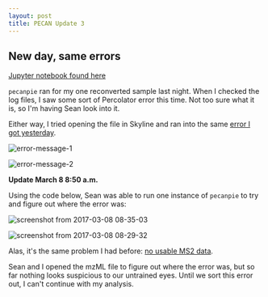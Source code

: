 ```yaml
---
layout: post
title: PECAN Update 3
---
```


## New day, same errors

[Jupyter notebook found here](https://github.com/RobertsLab/project-oyster-oa/blob/master/notebooks/2017-03-07-Reconvert-mzML-Files.ipynb)

`pecanpie` ran for my one reconverted sample last night. When I checked the log files, I saw some sort of Percolator error this time. Not too sure what it is, so I'm having Sean look into it.

Either way, I tried opening the file in Skyline and ran into the same [error I got yesterday](https://yaaminiv.github.io/PECAN-Update-2/). 

![error-message-1](https://cloud.githubusercontent.com/assets/22335838/23712498/05e1653a-03d8-11e7-9df5-77f475cb2c63.png)

![error-message-2](https://cloud.githubusercontent.com/assets/22335838/23712502/08367384-03d8-11e7-8c70-2d1db20a234c.png)

**Update March 8 8:50 a.m.**

Using the code below, Sean was able to run one instance of `pecanpie` to try and figure out where the error was:

![screenshot from 2017-03-08 08-35-03](https://cloud.githubusercontent.com/assets/22335838/23713864/340504cc-03dc-11e7-8e7b-722a13b6621c.png)

![screenshot from 2017-03-08 08-29-32](https://cloud.githubusercontent.com/assets/22335838/23713865/3409b800-03dc-11e7-8053-e2241be9a8cc.png)

Alas, it's the same problem I had before: [no usable MS2 data](https://genefish.wordpress.com/2017/03/04/pecan-on-roadrunner-isnt-working-correctly/).

Sean and I opened the mzML file to figure out where the error was, but so far nothing looks suspicious to our untrained eyes. Until we sort this error out, I can't continue with my analysis.
